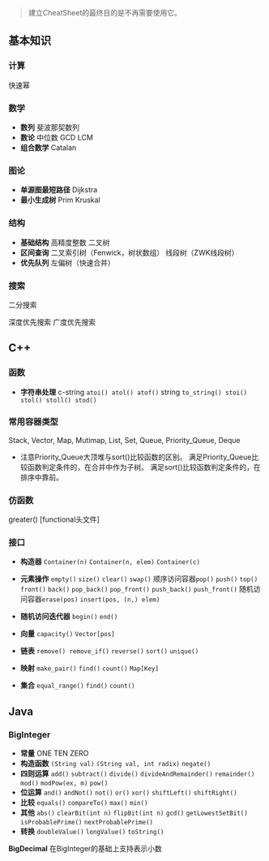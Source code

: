 > 建立CheatSheet的最终目的是不再需要使用它。

## 基本知识

### 计算

快速幂

### 数学

- **数列** 斐波那契数列
- **数论** 中位数 GCD LCM
- **组合数学** Catalan

### 图论

- **单源图最短路径** Dijkstra
- **最小生成树** Prim Kruskal

### 结构

- **基础结构** 高精度整数 二叉树
- **区间查询** 二叉索引树（Fenwick，树状数组） 线段树（ZWK线段树）
- **优先队列** 左偏树（快速合并）

### 搜索

二分搜索

深度优先搜索 广度优先搜索

## C++

### 函数

- **字符串处理** c-string `atoi() atol() atof()` string `to_string() stoi() stol() stoll() stod()`

### 常用容器类型

Stack, Vector, Map, Mutimap, List, Set, Queue, Priority_Queue, Deque

- 注意Priority_Queue大顶堆与sort()比较函数的区别。
满足Priority_Queue比较函数判定条件的，在合并中作为子树。
满足sort()比较函数判定条件的，在排序中靠前。

### 仿函数

greater<int>() [functional头文件]

### 接口

- **构造器** `Container(n)` `Container(n, elem)` `Container(c)`

- **元素操作** `empty()` `size()` `clear()` `swap()`
顺序访问容器`pop()` `push()` `top()` `front()` `back()` `pop_back()` `pop_front()` `push_back()` `push_front()`
随机访问容器`erase(pos)` `insert(pos, (n,) elem)`

- **随机访问迭代器** `begin()` `end()`

- **向量** `capacity()` `Vector[pos]`

- **链表** `remove() remove_if()` `reverse()` `sort()` `unique()`

- **映射** `make_pair()` `find()` `count()` `Map[Key]`

- **集合** `equal_range()` `find()` `count()`

## Java

### BigInteger

- **常量** ONE TEN ZERO
- **构造函数** `(String val)` `(String val, int radix)` `negate()`
- **四则运算** `add()` `subtract()` `divide()` `divideAndRemainder()` `remainder()` `mod()` `modPow(ex, m)` `pow()`
- **位运算** `and()` `andNot()` `not()` `or()` `xor()` `shiftLeft()` `shiftRight()`
- **比较** `equals()` `compareTo()` `max()` `min()`
- **其他** `abs()` `clearBit(int n)` `flipBit(int n)` `gcd()` `getLowestSetBit()` `isProbablePrime()` `nextProbablePrime()`
- **转换** `doubleValue()` `longValue()` `toString()`

**BigDecimal** 在BigInteger的基础上支持表示小数
